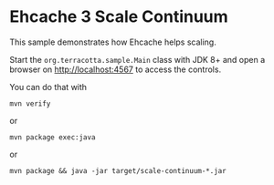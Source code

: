 # Ehcache 3 Scale Continuum

This sample demonstrates how Ehcache helps scaling.

Start the `org.terracotta.sample.Main` class with JDK 8+ and open a browser on [http://localhost:4567](http://localhost:4567) 
to access the controls.

You can do that with

`mvn verify`

or 

`mvn package exec:java`

or

`mvn package && java -jar target/scale-continuum-*.jar`
